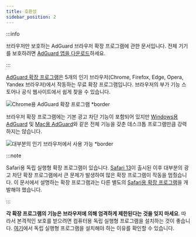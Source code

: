 ```yaml
---
title: 호환성
sidebar_position: 2
---
```


:::info

브라우저만 보호하는 AdGuard 브라우저 확장 프로그램에 관한 문서입니다. 전체 기기를 보호하려면 [AdGuard 앱을 다운로드](https://agrd.io/download-kb-adblock)하세요.

:::

[AdGuard 확장 프로그램](https://adguard.com/adguard-browser-extension/overview.html)은 5개의 인기 브라우저(Chrome, Firefox, Edge, Opera, Yandex 브라우저)에서 작동하는 무료 확장 프로그램입니다. 브라우저의 부가 기능 스토어나 공식 웹사이트에서 쉽게 찾을 수 있습니다.

![Chrome용 AdGuard 확장 프로그램 \*border](https://cdn.adtidy.org/content/Kb/ad_blocker/browser_extension/ad_blocker_browser_extension_overview.png)

브라우저 확장 프로그램에는 기본 광고 차단 기능이 포함되어 있지만 [Windows용 AdGuard](/adguard-for-windows/features/home-screen) 및 [Mac용 AdGuard](/adguard-for-mac/features/main)와 같은 전체 기능을 갖춘 데스크톱 프로그램만큼 강력하지는 않습니다.

![대부분의 인기 브라우저에서 사용 가능 \*border](https://cdn.adtidy.org/content/Kb/ad_blocker/browser_extension/ad_blocker_browser_extension_availability.png)

:::note

Safari용 독립 실행형 확장 프로그램이 있습니다. [Safari 13](https://adguard.com/en/blog/adguard-safari-1-5.html)이 출시된 이후 대부분의 광고 차단 확장 프로그램에서 큰 문제가 발생하여 많은 확장 프로그램이 작동을 멈췄습니다. 이 문서에서 설명하는 확장 프로그램과는 다른 별도의 [Safari용 확장 프로그램](/adguard-for-safari/features/general)을 개발해야 했습니다.

:::

**각 확장 프로그램의 기능은 브라우저에 의해 엄격하게 제한된다는 것을 잊지 마세요**. 따라서 본격적인 보호를 받으려면 컴퓨터용 독립 실행형 프로그램을 설치하는 것이 좋습니다. [여기](adguard-browser-extension/comparison-standalone)에서 독립 실행형 프로그램을 설치해야 하는 이유를 확인할 수 있습니다.
